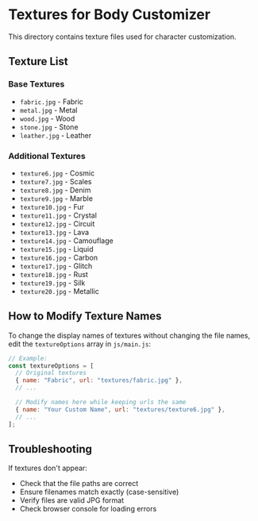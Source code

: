 # Textures for Body Customizer

This directory contains texture files used for character customization.

## Texture List

### Base Textures

- `fabric.jpg` - Fabric
- `metal.jpg` - Metal
- `wood.jpg` - Wood
- `stone.jpg` - Stone
- `leather.jpg` - Leather

### Additional Textures

- `texture6.jpg` - Cosmic
- `texture7.jpg` - Scales
- `texture8.jpg` - Denim
- `texture9.jpg` - Marble
- `texture10.jpg` - Fur
- `texture11.jpg` - Crystal
- `texture12.jpg` - Circuit
- `texture13.jpg` - Lava
- `texture14.jpg` - Camouflage
- `texture15.jpg` - Liquid
- `texture16.jpg` - Carbon
- `texture17.jpg` - Glitch
- `texture18.jpg` - Rust
- `texture19.jpg` - Silk
- `texture20.jpg` - Metallic

## How to Modify Texture Names

To change the display names of textures without changing the file names, edit the `textureOptions` array in `js/main.js`:

```javascript
// Example:
const textureOptions = [
  // Original textures
  { name: "Fabric", url: "textures/fabric.jpg" },
  // ...

  // Modify names here while keeping urls the same
  { name: "Your Custom Name", url: "textures/texture6.jpg" },
  // ...
];
```

## Troubleshooting

If textures don't appear:

- Check that the file paths are correct
- Ensure filenames match exactly (case-sensitive)
- Verify files are valid JPG format
- Check browser console for loading errors
